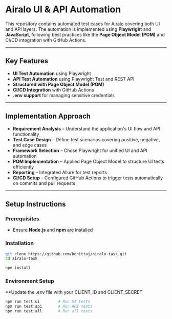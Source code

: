 #  Airalo UI & API Automation

This repository contains automated test cases for [Airalo](https://www.airalo.com) covering both UI and API layers. The automation is implemented using **Playwright** and **JavaScript**, following best practices like the **Page Object Model (POM)** and CI/CD integration with GitHub Actions.

---

## Key Features

- **UI Test Automation** using Playwright  
- **API Test Automation** using Playwright Test and REST API  
- **Structured with Page Object Model (POM)**  
- **CI/CD Integration** with GitHub Actions  
- **.env support** for managing sensitive credentials  

---

## Implementation Approach

- **Requirement Analysis** – Understand the application's UI flow and API functionality  
- **Test Case Design** – Define test scenarios covering positive, negative, and edge cases  
- **Framework Selection** – Chose Playwright for unified UI and API automation  
- **POM Implementation** – Applied Page Object Model to structure UI tests efficiently  
- **Reporting** – Integrated Allure for test reports  
- **CI/CD Setup** – Configured GitHub Actions to trigger tests automatically on commits and pull requests  

---

## Setup Instructions

### Prerequisites
- Ensure **Node.js** and **npm** are installed

### Installation
```bash
git clone https://github.com/bonittaj/airalo-task.git
cd airalo-task

npm install
```
### Environment Setup
**Update the .env file with your CLIENT_ID and CLIENT_SECRET
```bash
npm run test:ui        # Run UI tests  
npm run test:api       # Run API tests  
npm run test:all       # Run all tests  
```
